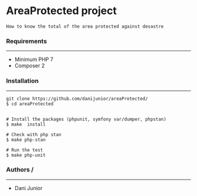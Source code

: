 # AreaProtected project
```How to know the total of the area protected against desastre```

### Requirements
---
- Minimum PHP 7
- Composer 2


### Installation
---
```
git clone https://github.com/danijunior/areaProtected/
$ cd areaProtected


# Install the packages (phpunit, symfony var/dumper, phpstan)
$ make  install

# Check with php stan
$ make php-stan

# Run the test
$ make php-unit
```

### Authors / 
---
- Dani Junior 

